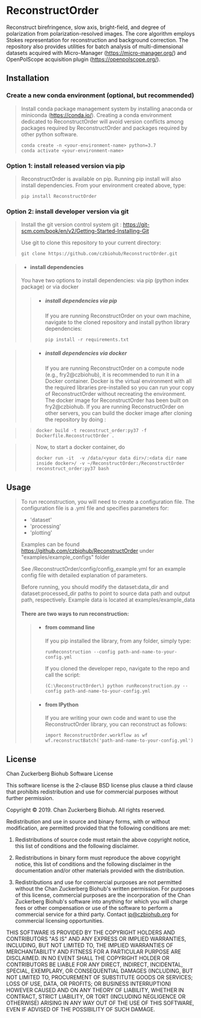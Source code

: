 # ReconstructOrder
Reconstruct birefringence, slow axis, bright-field, and degree of polarization from polarization-resolved images. The core algorithm employs Stokes representation for reconstruction and background correction. The repository also provides utilities for batch analysis of multi-dimensional datasets acquired with Micro-Manager (https://micro-manager.org/) and OpenPolScope acquisition plugin (https://openpolscope.org/).

## Installation

### Create a new conda environment (optional, but recommended)
>Install conda package management system by installing anaconda or miniconda (https://conda.io/). 
>Creating a conda environment dedicated to ReconstructOrder will avoid version conflicts among packages required by ReconstructOrder and packages required by other python software.
>
>```buildoutcfg
>conda create -n <your-environment-name> python=3.7
>conda activate <your-environment-name>
>```
### Option 1: install released version via pip
>ReconstructOrder is available on pip.  Running pip install will also install dependencies.
>From your environment created above, type:
>```buildoutcfg
>pip install ReconstructOrder
>```

### Option 2: install developer version via git
>Install the git version control system git : https://git-scm.com/book/en/v2/Getting-Started-Installing-Git
>
>Use git to clone this repository to your current directory:
>```buildoutcfg
>git clone https://github.com/czbiohub/ReconstructOrder.git
>```

> * #### install dependencies
>  You have two options to install dependencies: via pip (python index package) or via docker
>
>>  * ##### install dependencies via pip
>>    If you are running ReconstructOrder on your own machine, navigate to the cloned repository 
>>  and install python library dependencies:
>>
>>    ```buildoutcfg
>>    pip install -r requirements.txt
>>    ```

>>  * ##### install dependencies via docker
>>
>>    If you are running ReconstructOrder on a compute node (e.g., fry2@czbiohub), it is recommended to run it in 
a Docker container. 
Docker is the virtual environment with all the required libraries pre-installed so you can run your copy of 
ReconstructOrder without recreating the environment.
The docker image for ReconstructOrder has been built on fry2@czbiohub. 
If you are running ReconstructOrder on other servers, you can build the docker image after cloning the repository 
by doing :    

>>    ```buildoutcfg
>>    docker build -t reconstruct_order:py37 -f Dockerfile.ReconstructOrder .
>>    ```

>>    Now, to start a docker container, do 
>>    ```buildoutcfg
>>    docker run -it  -v /data/<your data dir>/:<data dir name inside docker>/ -v ~/ReconstructOrder:/ReconstructOrder reconstruct_order:py37 bash
>>    ```



## Usage
>To run reconstruction, you will need to create a configuration file.  The configuration file is a .yml file and specifies parameters for:
> * 'dataset'
> * 'processing'
> * 'plotting'
>
> Examples can be found https://github.com/czbiohub/ReconstructOrder under "examples/example_configs" folder
> 
> See /ReconstructOrder/config/config_example.yml for an example config file with detailed explanation of parameters. 
>
> Before running, you should modify the dataset:data_dir and dataset:processed_dir paths to point to source data path and output path, respectively.  Example data is located at examples/example_data 
>
> #### There are two ways to run reconstruction:
>>* #### from command line
>>   If you pip installed the library, from any folder, simply type:
>>   ```buildoutcfg
>>   runReconstruction --config path-and-name-to-your-config.yml
>>   ```
>>   If you cloned the developer repo, navigate to the repo and call the script:
>>   ```buildoutcfg
>>   (C:\ReconstructOrder\) python runReconstruction.py --config path-and-name-to-your-config.yml
>>   ```
>
>>* #### from IPython
>>   If you are writing your own code and want to use the ReconstructOrder library, you can reconstruct as follows:
>>   ```buildoutcfg
>>   import ReconstructOrder.workflow as wf
>>   wf.reconstructBatch('path-and-name-to-your-config.yml')
>>   ```


## License
Chan Zuckerberg Biohub Software License

This software license is the 2-clause BSD license plus clause a third clause
that prohibits redistribution and use for commercial purposes without further
permission.

Copyright © 2019. Chan Zuckerberg Biohub.
All rights reserved.

Redistribution and use in source and binary forms, with or without
modification, are permitted provided that the following conditions are met:

1.	Redistributions of source code must retain the above copyright notice,
this list of conditions and the following disclaimer.

2.	Redistributions in binary form must reproduce the above copyright notice,
this list of conditions and the following disclaimer in the documentation
and/or other materials provided with the distribution.

3.	Redistributions and use for commercial purposes are not permitted without
the Chan Zuckerberg Biohub's written permission. For purposes of this license,
commercial purposes are the incorporation of the Chan Zuckerberg Biohub's
software into anything for which you will charge fees or other compensation or
use of the software to perform a commercial service for a third party.
Contact ip@czbiohub.org for commercial licensing opportunities.

THIS SOFTWARE IS PROVIDED BY THE COPYRIGHT HOLDERS AND CONTRIBUTORS "AS IS"
AND ANY EXPRESS OR IMPLIED WARRANTIES, INCLUDING, BUT NOT LIMITED TO, THE
IMPLIED WARRANTIES OF MERCHANTABILITY AND FITNESS FOR A PARTICULAR PURPOSE ARE
DISCLAIMED. IN NO EVENT SHALL THE COPYRIGHT HOLDER OR CONTRIBUTORS BE LIABLE
FOR ANY DIRECT, INDIRECT, INCIDENTAL, SPECIAL, EXEMPLARY, OR CONSEQUENTIAL
DAMAGES (INCLUDING, BUT NOT LIMITED TO, PROCUREMENT OF SUBSTITUTE GOODS OR
SERVICES; LOSS OF USE, DATA, OR PROFITS; OR BUSINESS INTERRUPTION) HOWEVER
CAUSED AND ON ANY THEORY OF LIABILITY, WHETHER IN CONTRACT, STRICT LIABILITY,
OR TORT (INCLUDING NEGLIGENCE OR OTHERWISE) ARISING IN ANY WAY OUT OF THE USE
OF THIS SOFTWARE, EVEN IF ADVISED OF THE POSSIBILITY OF SUCH DAMAGE. 
